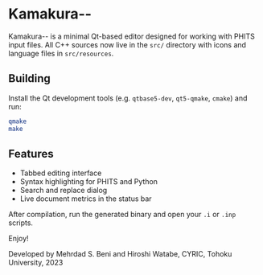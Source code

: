 # Kamakura--

Kamakura-- is a minimal Qt-based editor designed for working with PHITS input files.
All C++ sources now live in the `src/` directory with icons and language files in
`src/resources`.

## Building
Install the Qt development tools (e.g. `qtbase5-dev`, `qt5-qmake`, `cmake`) and run:

```bash
qmake
make
```

## Features
- Tabbed editing interface
- Syntax highlighting for PHITS and Python
- Search and replace dialog
- Live document metrics in the status bar

After compilation, run the generated binary and open your `.i` or `.inp` scripts.

Enjoy!

Developed by Mehrdad S. Beni and Hiroshi Watabe, CYRIC, Tohoku University, 2023
